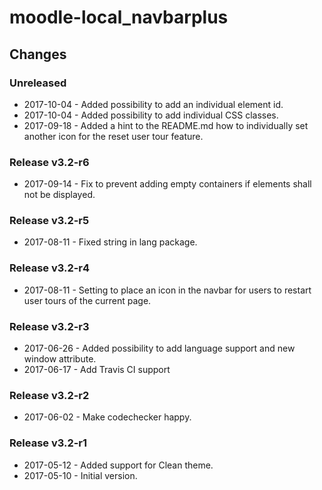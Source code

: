 moodle-local_navbarplus
========================

Changes
-------

### Unreleased

* 2017-10-04 - Added possibility to add an individual element id.
* 2017-10-04 - Added possibility to add individual CSS classes.
* 2017-09-18 - Added a hint to the README.md how to individually set another icon for the reset user tour feature.

### Release v3.2-r6

* 2017-09-14 - Fix to prevent adding empty containers if elements shall not be displayed.

### Release v3.2-r5

* 2017-08-11 - Fixed string in lang package.

### Release v3.2-r4

* 2017-08-11 - Setting to place an icon in the navbar for users to restart user tours of the current page.

### Release v3.2-r3

* 2017-06-26 - Added possibility to add language support and new window attribute.
* 2017-06-17 - Add Travis CI support

### Release v3.2-r2

* 2017-06-02 - Make codechecker happy.

### Release v3.2-r1

* 2017-05-12 - Added support for Clean theme.
* 2017-05-10 - Initial version.
